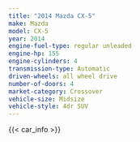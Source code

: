 ```yaml
---
title: "2014 Mazda CX-5"
make: Mazda
model: CX-5
year: 2014
engine-fuel-type: regular unleaded
engine-hp: 155
engine-cylinders: 4
transmission-type: Automatic
driven-wheels: all wheel drive
number-of-doors: 4
market-category: Crossover
vehicle-size: Midsize
vehicle-style: 4dr SUV
---
```


{{< car_info >}}
